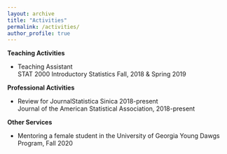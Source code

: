 ```yaml
---
layout: archive
title: "Activities"
permalink: /activities/
author_profile: true
---
```



**Teaching Activities**
* Teaching Assistant <br />STAT 2000 Introductory Statistics Fall, 2018 & Spring 2019

**Professional Activities**
* Review for JournalStatistica Sinica 2018-present <br />Journal of the American Statistical Association, 2018-present

**Other Services**
* Mentoring a female student in the University of Georgia Young Dawgs Program, Fall 2020
